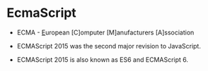# EcmaScript

- ECMA - [E]()uropean [C]omputer [M]anufacturers [A]ssociation

- ECMAScript 2015 was the second major revision to JavaScript.

- ECMAScript 2015 is also known as ES6 and ECMAScript 6.

